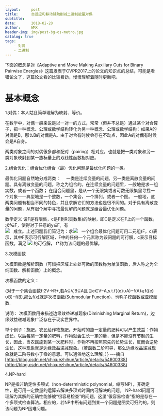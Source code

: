 ```yaml
---
layout:     post
title:      自适应和移动辅助削减二进制能量对偶
subtitle:   
date:       2018-02-20
author:     WMX
header-img: img/post-bg-os-metro.jpg
catalog: true
tags:
    - 对偶
    - 二进制
---
```


下面的概念是对《Adaptive and Move Making Auxiliary Cuts for Binary Pairwise Energies》这篇发表于CVPR2017上的论文的知识点的总结，可能是看错论文了，这篇论文看的比较费劲，慢慢理解着随时更新吧。

# 基本概念

1.对偶：本人姑且简单理解为映射、等价。

在数学中，对偶一般来说是以一对一的方式，常常（但并不总是）通过某个对合算子，把一种概念、公理或数学结构转化为另一种概念、公理或数学结构：如果A的对偶是B，那么B的对偶是A。由于对合有时候会存在不动点，因此A的对偶有时候会是A自身。
  
两类对象之间的对偶很多都和配对（pairing）相对应，也就是把一类对象和另一类对象映射到某一族标量上的双线性函数相对应。
    
2.组合优化：组合优化组合（最）优化问题是最优化问题的一类。

最优化问题自然地分成两类：
    
  一类是连续变量的问题，另一类是离散变量的问题。具有离散变量的问题，称之为组合的。在连续变量的问题里，一般地是求一组实数，或者一个函数；
  在组合问题里，是从一个无限集或者可数无限集里寻找一个对象——典型地是一个整数，一个集合，一个排列，或者一个图。
  一般地，这两类问题有相当不同的特色，并且求解它们的方法也是很不同的。对于具有离散变量的问题，从有限个解中寻找最优解的问题就是组合最优化问题。
    
  数学定义
  设F是有限集，c是F到R(实数集)的映射，即C是定义在F上的一个函数。求f∈F，使得对于任意的y∈F，有                                              
 ![](https://gss1.bdstatic.com/9vo3dSag_xI4khGkpoWK1HF6hhy/baike/s%3D78/sign=7adb84299913b07eb9bd52000cd7c414/c83d70cf3bc79f3d79f5e738b0a1cd11728b29a5.jpg)
    成立。上述问题我们简记为：求![](https://gss1.bdstatic.com/-vo3dSag_xI4khGkpoWK1HF6hhy/baike/s%3D61/sign=b75461141bdfa9ecf92e551663d081ed/2e2eb9389b504fc290e5b30defdde71190ef6d7b.jpg)
    一个组合最优化问题可用二元组(F，c)表示，其中F表示可行解区域，F中的任何一个元素称为该问题的可行解，c表示目标函数。满足
![](https://gss2.bdstatic.com/-fo3dSag_xI4khGkpoWK1HF6hhy/baike/s%3D169/sign=07ac44c888025aafd7327acdc2ecab8d/a08b87d6277f9e2fd1b71f001530e924b899f33c.jpg)
    的可行解， f*称为该问题的最优解。
    
3.次模函数

次模函数是解析函数（可惜把区域上处处可微的函数称为单演函数，后人称之为全纯函数、解析函数）上的概念。

次模函数的定义：

{对于一个集合函数f:2V→R+,若A⊆V,B⊆A且∃e∈V−A,s.t.f({e}∪A)−f(A)⩽f({e}∪B)−f(B),那么f(x)就是次模函数(Submodular Function)，也称子模函数或亚模函数. 

说明：
次模函数用来描述边缘效益递减现象(Diminishing Marginal Return)，边缘效益递减现象广泛存在于现实世界中。

举个例子：施肥，农民给作物施肥，开始时的施一定量的肥料可以产生效益：作物成长。以后每施一定量的肥料，作物就会生长一定的量，但是不能没有节制的生长，因此，当农民施到某一次肥料时，作物不再按照原先的长势生长，反而会逆势生长，这种现象就是边缘效益递减现象。（若函数二阶可导，那么边缘收益递减现象就是二阶导数小于零的意思。可以通俗地这么理解。）}
---摘自[http://blog.csdn.net/chixuezhihun/article/details/54800338](http://blog.csdn.net/chixuezhihun/article/details/54800338)

4.NP-hard

NP是指非确定性多项式（non-deterministic polynomial，缩写NP），非确定性，是可用一定数量的运算去解决多项式时间内可解决的问题。
NP-hard问题可理解为其解的正确性能够被“很容易检查”的问题，这里“很容易检查”指的是存在一个多项式检查算法。相应的，若NP中所有问题到某一个问题是图灵可归约的，则该问题为NP困难问题。

